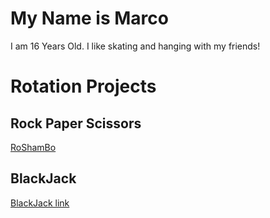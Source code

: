 # My Name is Marco
I am 16 Years Old. I like skating and hanging with my friends!

# Rotation Projects
## Rock Paper Scissors
[RoShamBo](https://repl.it/@MarcoTortilla/GrizzledFlamboyantSystemsanalysis)

## BlackJack
[BlackJack link](https://BlackJack.marcotortilla1.repl.run)
